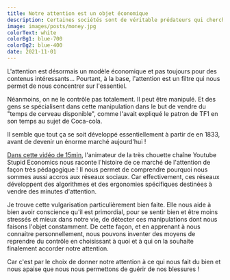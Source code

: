 ```yaml
---
title: Notre attention est un objet économique
description: Certaines sociétés sont de véritable prédateurs qui cherchent à capturer notre temps et notre attention
image: images/posts/money.jpg
colorText: white
colorBg1: blue-700
colorBg2: blue-400
date: 2021-11-01
---
```


L'attention est désormais un modèle économique et pas toujours pour des contenus intéressants...
Pourtant, à la base, l'attention est un filtre qui nous permet de nous concentrer sur l'essentiel. 

Néanmoins, on ne le contrôle pas totalement. Il peut être manipulé. Et des gens se spécialisent dans cette manipulation dans le but de vendre du "temps de cerveau disponible", comme l'avait expliqué le patron de TF1 en son temps au sujet de Coca-cola.

Il semble que tout ça se soit développé essentiellement à partir de en 1833, avant de devenir un énorme marché aujourd'hui !

[Dans cette vidéo de 15min](https://www.youtube.com/watch?v=rMV1WaWGb3I), l'animateur de la très chouette chaîne Youtube Stupid Economics nous raconte l'histoire de ce marché de l'attention de façon très pédagogique !
Il nous permet de comprendre pourquoi nous sommes aussi accros aux réseaux sociaux.
Car effectivement, ces réseaux développent des algorithmes et des ergonomies spécifiques destinées à  vendre des minutes d'attention.

Je trouve cette vulgarisation particulièrement bien faite. Elle nous aide à bien avoir conscience qu'il est primordial, pour se sentir bien et être moins stressés et mieux dans notre vie, de détecter ces manipulations dont nous faisons l'objet constamment. 
De cette façon, et en apprenant à nous connaitre personnellement, nous pouvons inventer des moyens de reprendre du contrôle en choisissant à quoi et à qui on la souhaite finalement accorder notre attention.

Car c'est par le choix de donner notre attention à ce qui nous fait du bien et nous apaise que nous nous permettons de guérir de nos blessures !
